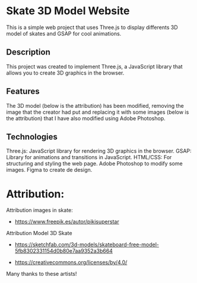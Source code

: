 # Skate 3D Model Website
This is a simple web project that uses Three.js to display differents 3D model of skates and GSAP for cool animations.
## Description
This project was created to implement Three.js, a JavaScript library that allows you to create 3D graphics in the browser. 
## Features
The 3D model (below is the attribution) has been modified, removing the image that the creator had put and replacing it with some images (below is the attribution) that I have also modified using Adobe Photoshop.

## Technologies
Three.js: JavaScript library for rendering 3D graphics in the browser.
GSAP: Library for animations and transitions in JavaScript.
HTML/CSS: For structuring and styling the web page.
Adobe Photoshop to modify some images.
Figma to create de design.

# Attribution:

Attribution images in skate: 

- https://www.freepik.es/autor/pikisuperstar

Attribution Model 3D Skate  

- https://sketchfab.com/3d-models/skateboard-free-model-5fb8302331154d0b80e7aa9352a3b664

- https://creativecommons.org/licenses/by/4.0/

Many thanks to these artists!